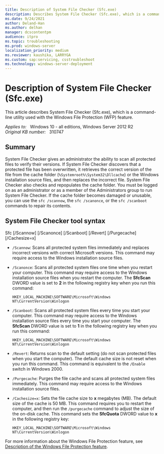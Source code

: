 ```yaml
---
title: Description of System File Checker (Sfc.exe)
description: Describes System File Checker (Sfc.exe), which is a command-line utility used with the Windows File Protection (WFP) feature.
ms.date: 9/24/2021
author: Deland-Han
ms.author: delhan
manager: dcscontentpm
audience: itpro
ms.topic: troubleshooting
ms.prod: windows-server
localization_priority: medium
ms.reviewer: kaushika, LARRYGA
ms.custom: sap:servicing, csstroubleshoot
ms.technology: windows-server-deployment
---
```

# Description of System File Checker (Sfc.exe)

This article describes System File Checker (Sfc.exe), which is a command-line utility used with the Windows File Protection (WFP) feature.

_Applies to:_ &nbsp; Windows 10 - all editions, Windows Server 2012 R2  
_Original KB number:_ &nbsp; 310747

## Summary

System File Checker gives an administrator the ability to scan all protected files to verify their versions. If System File Checker discovers that a protected file has been overwritten, it retrieves the correct version of the file from the cache folder (`%Systemroot%\System32\Dllcache`) or the Windows installation source files, and then replaces the incorrect file. System File Checker also checks and repopulates the cache folder. You must be logged on as an administrator or as a member of the Administrators group to run System File Checker. If the cache folder becomes damaged or unusable, you can use the `sfc /scannow`, the `sfc /scanonce`, or the `sfc /scanboot` commands to repair its contents.

## System File Checker tool syntax

Sfc [/Scannow] [/Scanonce] [/Scanboot] [/Revert] [/Purgecache] [/Cachesize=x]

- `/Scannow`: Scans all protected system files immediately and replaces incorrect versions with correct Microsoft versions. This command may require access to the Windows installation source files.

- `/Scanonce`: Scans all protected system files one time when you restart your computer. This command may require access to the Windows installation source files when you restart the computer. The **SfcScan** DWORD value is set to **2** in the following registry key when you run this command:

    `HKEY_LOCAL_MACHINE\SOFTWARE\Microsoft\Windows NT\CurrentVersion\Winlogon`

- `/Scanboot`: Scans all protected system files every time you start your computer. This command may require access to the Windows installation source files every time you start your computer. The **SfcScan** DWORD value is set to **1** in the following registry key when you run this command:

    `HKEY_LOCAL_MACHINE\SOFTWARE\Microsoft\Windows NT\CurrentVersion\Winlogon`

- `/Revert`: Returns scan to the default setting (do not scan protected files when you start the computer). The default cache size is not reset when you run this command. This command is equivalent to the `/Enable` switch in Windows 2000.

- `/Purgecache`: Purges the file cache and scans all protected system files immediately. This command may require access to the Windows installation source files.

- `/Cachesize=x`: Sets the file cache size to **x** megabytes (MB). The default size of the cache is 50 MB. This command requires you to restart the computer, and then run the `/purgecache` command to adjust the size of the on-disk cache. This command sets the **SfcQuota** DWORD value to **x** in the following registry key:

    `HKEY_LOCAL_MACHINE\SOFTWARE\Microsoft\Windows NT\CurrentVersion\Winlogon`

For more information about the Windows File Protection feature, see [Description of the Windows File Protection feature](https://support.microsoft.com/help/222193).
